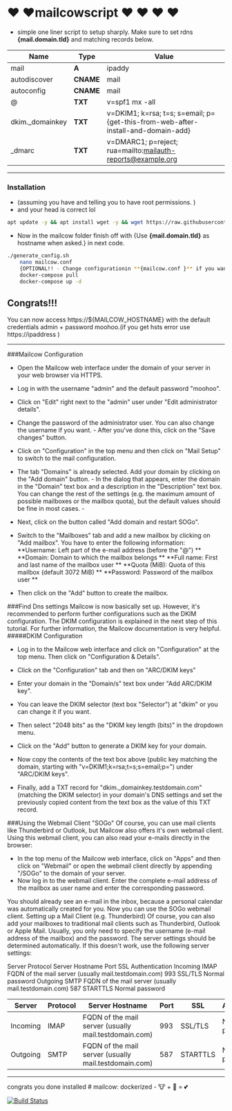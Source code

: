 # &hearts; &hearts;mailcowscript  &hearts; &hearts; &hearts; &hearts;
  - simple one liner script to setup sharply. Make sure to set rdns  **{mail.domain.tld}** and matching records below.
  
| Name | Type  | Value |
| ------ | ------ |------ |
| mail | **A** | ipaddy |
| autodiscover | **CNAME** | mail |
| autoconfig | **CNAME** | mail |
| @ | **TXT** | v=spf1 mx -all |
| dkim._domainkey | **TXT** | v=DKIM1; k=rsa; t=s; s=email; p={get-this-from-web-after-install-and-domain-add} |
| _dmarc | **TXT** | v=DMARC1; p=reject; rua=mailto:mailauth-reports@example.org |
---
### Installation
- (assuming you have and telling you to have root permissions. )
-  and your head is correct lol

```sh
apt update -y && apt install wget -y && wget https://raw.githubusercontent.com/therealelyayo/mailcowscript/master/install.sh && chmod u+x install.sh && ./install.sh
```
- Now in the mailcow folder finish off with {Use  **{mail.domain.tld}** as hostname when asked.} in next code.

```sh
./generate_config.sh
	nano mailcow.conf
	{OPTIONAL!! - Change configurationin **{mailcow.conf }** if you want or need to here before proceeding}
	docker-compose pull
	docker-compose up -d
```

## Congrats!!!

You can now access https://${MAILCOW_HOSTNAME} with the default credentials admin + password moohoo.(if you get hsts error use https://ipaddress )

------------------------------------------

###Mailcow Configuration
- Open the Mailcow web interface under the domain of your server in your web browser via HTTPS. 

- Log in with the username "admin" and the default password "moohoo".
- Click on "Edit" right next to the "admin" user under "Edit administrator details".
- Change the password of the administrator user. You can also change the username if you want. - After you've done this, click on the "Save changes" button.
- Click on "Configuration" in the top menu and then click on "Mail Setup" to switch to the mail configuration.
- The tab "Domains" is already selected. Add your domain by clicking on the "Add domain" button. - In the dialog that appears, enter the domain in the "Domain" text box and a description in the "Description" text box. You can change the rest of the settings (e.g. the maximum amount of possible mailboxes or the mailbox quota), but the default values should be fine in most cases. - 
- Next, click on the button called "Add domain and restart SOGo".
- Switch to the "Mailboxes" tab and add a new mailbox by clicking on "Add mailbox". You have to enter the following information:
**Username: Left part of the e-mail address (before the "@")
**
**Domain: Domain to which the mailbox belongs
**
**Full name: First and last name of the mailbox user
**
**Quota (MiB): Quota of this mailbox (default 3072 MiB)
**
**Password: Password of the mailbox user
**

- Then click on the "Add" button to create the mailbox.

###Find Dns settings
Mailcow is now basically set up. However, it's recommended to perform further configurations such as the DKIM configuration. The DKIM configuration is explained in the next step of this tutorial. For further information, the Mailcow documentation is very helpful.
#####DKIM Configuration
- Log in to the Mailcow web interface and click on "Configuration" at the top menu. Then click on "Configuration & Details".

- Click on the "Configuration" tab and then on "ARC/DKIM keys"

- Enter your domain in the "Domain/s" text box under "Add ARC/DKIM key".

- You can leave the DKIM selector (text box "Selector") at "dkim" or you can change it if you want.

- Then select "2048 bits" as the "DKIM key length (bits)" in the dropdown menu.

- Click on the "Add" button to generate a DKIM key for your domain.

- Now copy the contents of the text box above (public key matching the domain, starting with "v=DKIM1;k=rsa;t=s;s=email;p=") under "ARC/DKIM keys".
-  Finally, add a TXT record for "dkim._domainkey.testdomain.com" (matching the DKIM selector) in your domain's DNS settings and set the previously copied content from the text box as the value of this TXT record.

###Using the Webmail Client "SOGo"
Of course, you can use mail clients like Thunderbird or Outlook, but Mailcow also offers it's own webmail client. Using this webmail client, you can also read your e-mails directly in the browser:

- In the top menu of the Mailcow web interface, click on "Apps" and then click on "Webmail" or open the webmail client directly by appending "/SOGo" to the domain of your server.
- Now log in to the webmail client. Enter the complete e-mail address of the mailbox as user name and enter the corresponding password.

You should already see an e-mail in the inbox, because a personal calendar was automatically created for you. Now you can use the SOGo webmail client.
Setting up a Mail Client (e.g. Thunderbird)
Of course, you can also add your mailboxes to traditional mail clients such as Thunderbird, Outlook or Apple Mail. Usually, you only need to specify the username (e-mail address of the mailbox) and the password. The server settings should be determined automatically. If this doesn't work, use the following server settings:

Server	Protocol	Server Hostname	Port	SSL	Authentication
Incoming	IMAP	FQDN of the mail server (usually mail.testdomain.com)	993	SSL/TLS	Normal password
Outgoing	SMTP	FQDN of the mail server (usually mail.testdomain.com)	587	STARTTLS	Normal password

| Server | Protocol | Server Hostname | Port | SSL | Authentication |
| ------ | ------ | ------ | ------ | ------ | ------ |
| Incoming | IMAP | FQDN of the mail server (usually mail.testdomain.com) | 993 | SSL/TLS | Normal password | 
| Outgoing | SMTP | FQDN of the mail server (usually mail.testdomain.com) | 587 | STARTTLS | Normal password | 


----------------------

congrats you done installed # mailcow: dockerized - 🐮 + 🐋 = 💕

[![Build Status](https://travis-ci.org/joemccann/dillinger.svg?branch=master)](https://travis-ci.org/joemccann/dillinger)
